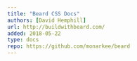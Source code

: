 ```yaml
---
title: "Beard CSS Docs"
authors: [David Hemphill]
url: http://buildwithbeard.com/
added: 2018-05-22
type: docs
repo: https://github.com/monarkee/beard
---
```

